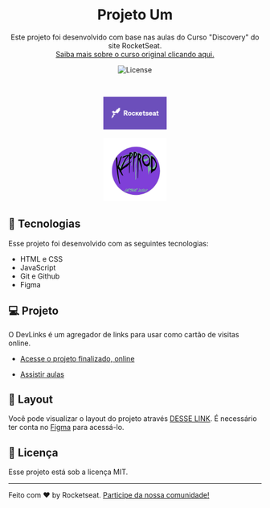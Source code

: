 <h1 align="center"> Projeto Um </h1>

<p align="center">
Este projeto foi desenvolvido com base nas aulas do Curso "Discovery" do site RocketSeat. <br/>
<a href="https://app.rocketseat.com.br/journey/discover/overview">Saiba mais sobre o curso original clicando aqui.</a>
</p>



<p align="center">
  <img alt="License" src="https://img.shields.io/static/v1?label=license&message=MIT&color=49AA26&labelColor=000000">
</p>

<br>

<p align="center">
  <img alt="Rocketseat" src="./rocket.png" width="25%">
  <p align="center">
  <img alt="Kzprod" src="./kzp/noite.png" width="25%">
  
</p>

## 🚀 Tecnologias

Esse projeto foi desenvolvido com as seguintes tecnologias:

- HTML e CSS
- JavaScript
- Git e Github
- Figma

## 💻 Projeto

O DevLinks é um agregador de links para usar como cartão de visitas online.

- [Acesse o projeto finalizado, online](https://jonaskzp.github.io/projetoum)

- [Assistir aulas](https://app.rocketseat.com.br/journey/discover/overview)

## 🔖 Layout

Você pode visualizar o layout do projeto através [DESSE LINK](https://www.figma.com/community/file/1187422022288947321). É necessário ter conta no [Figma](https://figma.com) para acessá-lo.

## 	&#129309; Licença

Esse projeto está sob a licença MIT.

---

Feito com ♥ by Rocketseat.  [Participe da nossa comunidade!](https://discord.gg/rocketseat)
